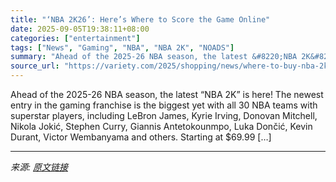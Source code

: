 ```yaml
---
title: "‘NBA 2K26’: Here’s Where to Score the Game Online"
date: 2025-09-05T19:38:11+08:00
categories: ["entertainment"]
tags: ["News", "Gaming", "NBA", "NBA 2K", "NOADS"]
summary: "Ahead of the 2025-26 NBA season, the latest &#8220;NBA 2K&#8221; is here! The newest entry in the gaming franchise is the biggest yet with all 30 NBA teams with superstar players, including LeBron Jam"
source_url: "https://variety.com/2025/shopping/news/where-to-buy-nba-2k26-game-online-1236509549/"
---
```


Ahead of the 2025-26 NBA season, the latest &#8220;NBA 2K&#8221; is here! The newest entry in the gaming franchise is the biggest yet with all 30 NBA teams with superstar players, including LeBron James, Kyrie Irving, Donovan Mitchell, Nikola Joki&#263;, Stephen Curry, Giannis Antetokounmpo, Luka Don&#269;i&#263;, Kevin Durant, Victor Wembanyama and others. Starting at $69.99 [&#8230;]

---

*来源: [原文链接](https://variety.com/2025/shopping/news/where-to-buy-nba-2k26-game-online-1236509549/)*
